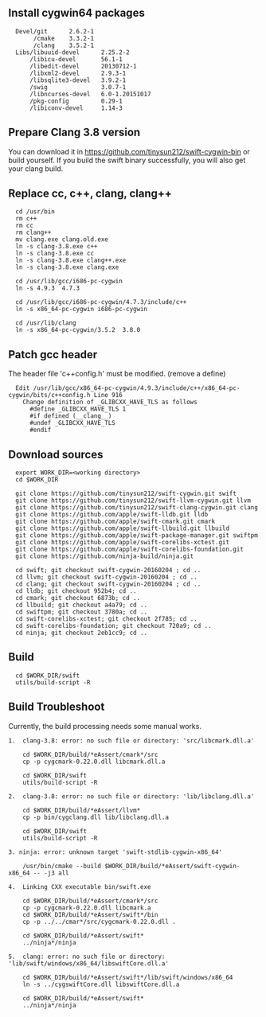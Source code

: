 
Install cygwin64 packages
-------------------------
```
  Devel/git      2.6.2-1
       /cmake    3.3.2-1
       /clang    3.5.2-1
  Libs/libuuid-devel      2.25.2-2
      /libicu-devel       56.1-1
      /libedit-devel      20130712-1
      /libxml2-devel      2.9.3-1
      /libsqlite3-devel   3.9.2-1
      /swig               3.0.7-1
      /libncurses-devel   6.0-1.20151017
      /pkg-config         0.29-1
      /libiconv-devel     1.14-3
```

Prepare Clang 3.8 version
-------------------------
  You can download it in https://github.com/tinysun212/swift-cygwin-bin or build yourself.
  If you build the swift binary successfully, you will also get your clang build.

Replace cc, c++, clang, clang++
-------------------------------
```
  cd /usr/bin
  rm c++
  rm cc
  rm clang++
  mv clang.exe clang.old.exe
  ln -s clang-3.8.exe c++
  ln -s clang-3.8.exe cc
  ln -s clang-3.8.exe clang++.exe
  ln -s clang-3.8.exe clang.exe
  
  cd /usr/lib/gcc/i686-pc-cygwin
  ln -s 4.9.3  4.7.3

  cd /usr/lib/gcc/i686-pc-cygwin/4.7.3/include/c++
  ln -s x86_64-pc-cygwin i686-pc-cygwin

  cd /usr/lib/clang
  ln -s x86_64-pc-cygwin/3.5.2  3.8.0
```
  
Patch gcc header
----------------
  
  The header file 'c++config.h' must be modified. (remove a define)
```
  Edit /usr/lib/gcc/x86_64-pc-cygwin/4.9.3/include/c++/x86_64-pc-cygwin/bits/c++config.h Line 916
	Change definition of _GLIBCXX_HAVE_TLS as follows
      #define _GLIBCXX_HAVE_TLS 1
      #if defined (__clang__)
      #undef _GLIBCXX_HAVE_TLS
      #endif    
``` 

Download sources
----------------
```
  export WORK_DIR=<working directory>
  cd $WORK_DIR
  
  git clone https://github.com/tinysun212/swift-cygwin.git swift
  git clone https://github.com/tinysun212/swift-llvm-cygwin.git llvm
  git clone https://github.com/tinysun212/swift-clang-cygwin.git clang
  git clone https://github.com/apple/swift-lldb.git lldb
  git clone https://github.com/apple/swift-cmark.git cmark
  git clone https://github.com/apple/swift-llbuild.git llbuild
  git clone https://github.com/apple/swift-package-manager.git swiftpm
  git clone https://github.com/apple/swift-corelibs-xctest.git
  git clone https://github.com/apple/swift-corelibs-foundation.git
  git clone https://github.com/ninja-build/ninja.git

  cd swift; git checkout swift-cygwin-20160204 ; cd ..
  cd llvm; git checkout swift-cygwin-20160204 ; cd ..
  cd clang; git checkout swift-cygwin-20160204 ; cd ..
  cd lldb; git checkout 952b4; cd ..
  cd cmark; git checkout 6873b; cd ..
  cd llbuild; git checkout a4a79; cd ..
  cd swiftpm; git checkout 3780a; cd ..
  cd swift-corelibs-xctest; git checkout 2f785; cd ..
  cd swift-corelibs-foundation; git checkout 720a9; cd ..
  cd ninja; git checkout 2eb1cc9; cd ..
```
  
Build
-----
```
  cd $WORK_DIR/swift
  utils/build-script -R
```
  
Build Troubleshoot
------------------
Currently, the build processing needs some manual works.
```
1.  clang-3.8: error: no such file or directory: 'src/libcmark.dll.a'

    cd $WORK_DIR/build/*eAssert/cmark*/src
    cp -p cygcmark-0.22.0.dll libcmark.dll.a

    cd $WORK_DIR/swift
    utils/build-script -R

2.  clang-3.8: error: no such file or directory: 'lib/libclang.dll.a'

    cd $WORK_DIR/build/*eAssert/llvm*
    cp -p bin/cygclang.dll lib/libclang.dll.a   

    cd $WORK_DIR/swift
    utils/build-script -R

3. ninja: error: unknown target 'swift-stdlib-cygwin-x86_64'

    /usr/bin/cmake --build $WORK_DIR/build/*eAssert/swift-cygwin-x86_64 -- -j3 all
    
4.  Linking CXX executable bin/swift.exe

    cd $WORK_DIR/build/*eAssert/cmark*/src
    cp -p cygcmark-0.22.0.dll libcmark.a
    cd $WORK_DIR/build/*eAssert/swift*/bin
    cp -p ../../cmar*/src/cygcmark-0.22.0.dll .

    cd $WORK_DIR/build/*eAssert/swift*
    ../ninja*/ninja

5.  clang: error: no such file or directory: 'lib/swift/windows/x86_64/libswiftCore.dll.a'

    cd $WORK_DIR/build/*eAssert/swift*/lib/swift/windows/x86_64
    ln -s ../cygswiftCore.dll libswiftCore.dll.a 

    cd $WORK_DIR/build/*eAssert/swift*
    ../ninja*/ninja
```	
